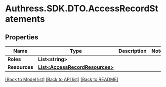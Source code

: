 # Authress.SDK.DTO.AccessRecordStatements
## Properties

Name | Type | Description | Notes
------------ | ------------- | ------------- | -------------
**Roles** | **List&lt;string&gt;** |  |
**Resources** | [**List&lt;AccessRecordResources&gt;**](AccessRecordResources.md) |  |

[[Back to Model list]](../README.md#documentation-for-models) [[Back to API list]](../README.md#documentation-for-api-endpoints) [[Back to README]](../README.md)

